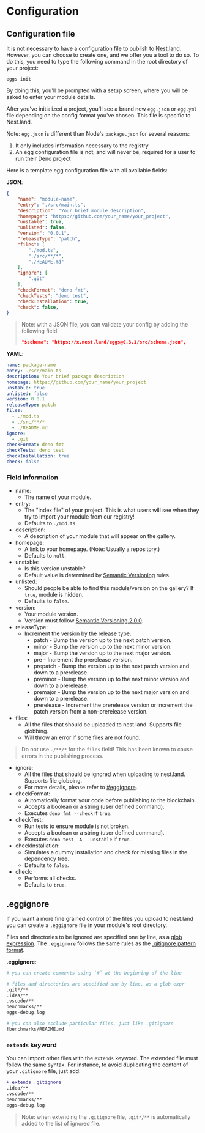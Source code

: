 # Configuration

## Configuration file

It is not necessary to have a configuration file to publish to [Nest.land](nest.land).
However, you can choose to create one, and we offer you a tool to do so.
To do this, you need to type the following command in the root directory of your project:
```shell script
eggs init
```
By doing this, you'll be prompted with a setup screen, where you will be asked to enter your module details.

After you've initialized a project, you'll see a brand new `egg.json` or `egg.yml` file depending on the config format you've chosen. This file is specific to Nest.land.

Note: `egg.json` is different than Node's `package.json` for several reasons:

1. It only includes information necessary to the registry
2. An egg configuration file is not, and will never be, required for a user to run their Deno project

Here is a template egg configuration file with all available fields:

__JSON__:
```json
{
    "name": "module-name",
    "entry": "./src/main.ts",
    "description": "Your brief module description",
    "homepage": "https://github.com/your_name/your_project",
    "unstable": true,
    "unlisted": false,
    "version": "0.0.1",
    "releaseType": "patch",
    "files": [
        "./mod.ts",
        "./src/**/*",
        "./README.md"
    ],
    "ignore": [
        ".git"
    ],
    "checkFormat": "deno fmt",
    "checkTests": "deno test",
    "checkInstallation": true,
    "check": false,
}
```

> Note: with a JSON file, you can validate your config by adding the following field:
> ```json
> "$schema": "https://x.nest.land/eggs@0.3.1/src/schema.json",
> ```

__YAML__:
```yaml
name: package-name
entry: ./src/main.ts
description: Your brief package description
homepage: https://github.com/your_name/your_project
unstable: true
unlisted: false
version: 0.0.1
releaseType: patch
files:
  - ./mod.ts
  - ./src/**/*
  - ./README.md
ignore:
  - .git
checkFormat: deno fmt
checkTests: deno test
checkInstallation: true
check: false
```

### Field information

- name:
    - The name of your module.
- entry:
    - The "index file" of your project. This is what users will see when they try to import your module from our registry!
    - Defaults to `./mod.ts`
- description:
    - A description of your module that will appear on the gallery.
- homepage:
    - A link to your homepage. (Note: Usually a repository.)
    - Defaults to `null`.
- unstable:
    - Is this version unstable?
    - Default value is determined by [Semantic Versioning](https://semver.org/) rules.
- unlisted:
    - Should people be able to find this module/version on the gallery? If `true`, module is hidden.
    - Defaults to `false`.
- version: 
    - Your module version.
    - Version must follow [Semantic Versioning 2.0.0](https://semver.org/).
- releaseType:
    - Increment the version by the release type.
        - patch - Bump the version up to the next patch version.
        - minor - Bump the version up to the next minor version.
        - major - Bump the version up to the next major version.
        - pre - Increment the prerelease version.
        - prepatch - Bump the version up to the next patch version and down to a prerelease.
        - preminor - Bump the version up to the next minor version and down to a prerelease.
        - premajor - Bump the version up to the next major version and down to a prerelease.
        - prerelease - Increment the prerelease version or increment the patch version from a non-prerelease version.
- files:
    - All the files that should be uploaded to nest.land. Supports file globbing.
    - Will throw an error if some files are not found.
> Do not use `./**/*` for the `files` field! This has been known to cause errors in the publishing process.
- ignore:
    - All the files that should be ignored when uploading to nest.land. Supports file globbing.
    - For more details, please refer to [#eggignore](#eggignore).
- checkFormat:
    - Automatically format your code before publishing to the blockchain.
    - Accepts a boolean or a string (user defined command).
    - Executes `deno fmt --check` if `true`.
- checkTest:
    - Run tests to ensure module is not broken.
    - Accepts a boolean or a string (user defined command).
    - Executes `deno test -A --unstable` if `true`.
- checkInstallation:
    - Simulates a dummy installation and check for missing files in the dependency tree.
    - Defaults to `false`.
- check:
    - Performs all checks.
    - Defaults to `true`.

## .eggignore

If you want a more fine grained control of the files you upload to nest.land you can create a 
`.eggignore` file in your module's root directory. 

Files and directories to be ignored are specified
one by line, as a [glob expression](https://it.wikipedia.org/wiki/Glob_pattern).
The `.eggignore` follows the same rules as the [.gitignore pattern format](https://git-scm.com/docs/gitignore#_pattern_format).

__.eggignore__:
```sh
# you can create comments using `#` at the beginning of the line

# files and directories are specified one by line, as a glob expr
.git*/**
.idea/**
.vscode/**
benchmarks/**
eggs-debug.log

# you can also esclude particular files, just like .gitignore
!benchmarks/README.md
```

### `extends` keyword

You can import other files with the `extends` keyword. The extended file must follow the same syntax.
For instance, to avoid duplicating the content of your `.gitignore` file, just add:

```diff
+ extends .gitignore
.idea/**
.vscode/**
benchmarks/**
eggs-debug.log
```

> Note: when extending the `.gitignore` file, `.git*/**` is automatically added to the list of ignored file.
